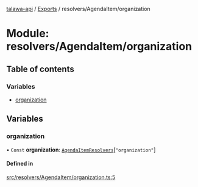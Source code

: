 [talawa-api](../README.md) / [Exports](../modules.md) / resolvers/AgendaItem/organization

# Module: resolvers/AgendaItem/organization

## Table of contents

### Variables

- [organization](resolvers_AgendaItem_organization.md#organization)

## Variables

### organization

• `Const` **organization**: [`AgendaItemResolvers`](types_generatedGraphQLTypes.md#agendaitemresolvers)[``"organization"``]

#### Defined in

[src/resolvers/AgendaItem/organization.ts:5](https://github.com/PalisadoesFoundation/talawa-api/blob/65069df/src/resolvers/AgendaItem/organization.ts#L5)
